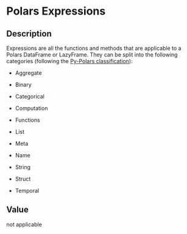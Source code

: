 
# Polars Expressions

## Description

Expressions are all the functions and methods that are applicable to a
Polars DataFrame or LazyFrame. They can be split into the following
categories (following the
<a href="https://pola-rs.github.io/polars/py-polars/html/reference/expressions/">Py-Polars
classification</a>):

<ul>
<li>

Aggregate

</li>
<li>

Binary

</li>
<li>

Categorical

</li>
<li>

Computation

</li>
<li>

Functions

</li>
<li>

List

</li>
<li>

Meta

</li>
<li>

Name

</li>
<li>

String

</li>
<li>

Struct

</li>
<li>

Temporal

</li>
</ul>

## Value

not applicable
